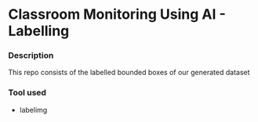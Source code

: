 # Classroom Monitoring Using AI - Labelling
### Description
   This repo consists of the labelled bounded boxes of our generated dataset
### Tool used
   * labelimg
   

